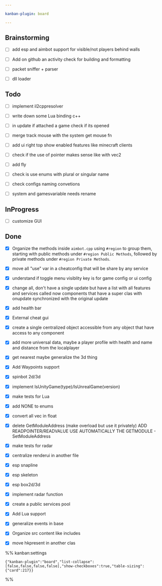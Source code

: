 ```yaml
---

kanban-plugin: board

---
```


## Brainstorming

- [ ] add esp and aimbot support for visible/not players behind walls
- [ ] Add on github an activity check for building and formatting
- [ ] packet sniffer + parser
- [ ] dll loader


## Todo

- [ ] implement il2cppresolver
- [ ] write down some Lua binding c++
- [ ] in update if attached a game check if its opened
- [ ] merge track mouse with the system get mouse fn
- [ ] add ui right top show enabled features like minecraft clients
- [ ] check if the use of pointer makes sense like with vec2
- [ ] add fly
- [ ] check is use enums with plural or singular name
- [ ] check configs naming convetions
- [ ] system and gamesvariable needs rename


## InProgress

- [ ] customize GUI


## Done

- [x] Organize the methods inside `aimbot.cpp` using `#region` to group them, starting with public methods under `#region Public Methods`, followed by private methods under `#region Private Methods`.
- [x] move all "use" var in a cheatconfig that will be share by any service
- [x] understand if toggle menu visiblity key is for game config or ui config
- [x] change all, don't have a single update but have a list with all features and services called now components that have a super clas with onupdate synchronized with the original update
- [x] add health bar
- [x] External cheat gui
- [x] create a single centralized object accessible from any object that have access to any component
- [x] add more universal data, maybe a player profile with health and name and distance from the localplayer
- [x] get nearest maybe generalize the 3d thing
- [x] Add Waypoints support
- [x] spinbot 2d/3d
- [x] implement IsUnityGame(type)/IsUnrealGame(version)
- [x] make tests for Lua
- [x] add NONE to enums
- [x] convert all vec in float
- [x] delete GetModuleAddress (make overload but use it privately) ADD READPOINTER/READVALUE USE AUTOMATICALLY THE GETMODULE - SetModuleAddress
- [x] make tests for radar
- [x] centralize renderui in another file
- [x] esp snapline
- [x] esp skeleton
- [x] esp box2d/3d
- [x] implement radar function
- [x] create a public services pool
- [x] Add Lua support
- [x] generalize events in base
- [x] Organize src content like includes
- [x] move hkpresent in another clas




%% kanban:settings
```
{"kanban-plugin":"board","list-collapse":[false,false,false,false],"show-checkboxes":true,"table-sizing":{"card":217}}
```
%%